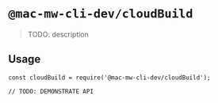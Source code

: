 # `@mac-mw-cli-dev/cloudBuild`

> TODO: description

## Usage

```
const cloudBuild = require('@mac-mw-cli-dev/cloudBuild');

// TODO: DEMONSTRATE API
```
